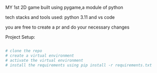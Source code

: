 MY 1st 2D game built using pygame,a module of python


tech stacks and tools used: python 3.11 and vs code


you are free to create a pr and do your necessary changes

Project Setup:
```bash

# clone the repo
# create a virtual environment
# activate the virtual environment
# install the requirements using pip install -r requirements.txt
```
